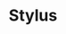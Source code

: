 ---
homepage: 'https://stylus-lang.com/'
logo: ''
slug: 'stylus'
tags: ['CSS', 'Pre-Processing', 'Development', 'Applications', 'Front End']
title: 'Stylus'
type: "skill"
---
